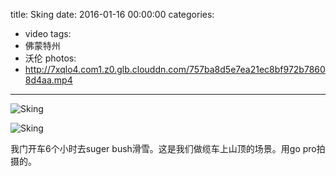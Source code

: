 title: Sking
date: 2016-01-16 00:00:00
categories:
- video
tags:
- 佛蒙特州
- 沃伦
photos:
- http://7xqlo4.com1.z0.glb.clouddn.com/757ba8d5e7ea21ec8bf972b78608d4aa.mp4
---

![Sking](http://7xqlo4.com1.z0.glb.clouddn.com/90d62fa21c7018ea6faa5c4d4c8d68e8.jpeg)

![Sking](http://7xqlo4.com1.z0.glb.clouddn.com/06cd95a4d7812940637a6402bd69b05c.jpeg)

我门开车6个小时去suger bush滑雪。这是我们做缆车上山顶的场景。用go pro拍摄的。